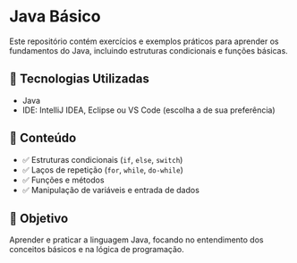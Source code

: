 # Java Básico

Este repositório contém exercícios e exemplos práticos para aprender os fundamentos do Java, incluindo estruturas condicionais e funções básicas.

## 🚀 Tecnologias Utilizadas
- Java
- IDE: IntelliJ IDEA, Eclipse ou VS Code (escolha a de sua preferência)

## 📌 Conteúdo
- ✅ Estruturas condicionais (`if`, `else`, `switch`)
- ✅ Laços de repetição (`for`, `while`, `do-while`)
- ✅ Funções e métodos
- ✅ Manipulação de variáveis e entrada de dados

## 🎯 Objetivo
Aprender e praticar a linguagem Java, focando no entendimento dos conceitos básicos e na lógica de programação.

